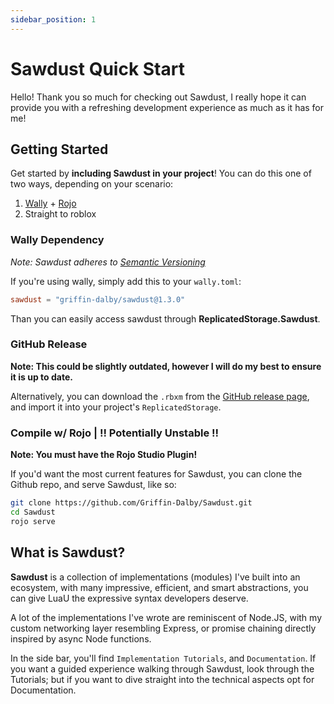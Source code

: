 ```yaml
---
sidebar_position: 1
---
```


# Sawdust Quick Start

Hello! Thank you so much for checking out Sawdust, I really hope it can provide you with a refreshing development experience as much as it has for me!

## Getting Started

Get started by **including Sawdust in your project**!
You can do this one of two ways, depending on your scenario:

1. [Wally](https://wally.run/) + [Rojo](https://rojo.space/)
2. Straight to roblox

### Wally Dependency

*Note: Sawdust adheres to [Semantic Versioning](https://semver.org/)*

If you're using wally, simply add this to your `wally.toml`:

```toml
sawdust = "griffin-dalby/sawdust@1.3.0"
```

Than you can easily access sawdust through **ReplicatedStorage.Sawdust**.

### GitHub Release

**Note: This could be slightly outdated, however I will do my best to ensure it is up to date.**

Alternatively, you can download the `.rbxm` from the [GitHub release page](https://github.com/Griffin-Dalby/Sawdust/releases), and import it into your project's `ReplicatedStorage`.

### Compile w/ Rojo | **!! Potentially Unstable !!**

**Note: You must have the Rojo Studio Plugin!**

If you'd want the most current features for Sawdust, you can clone the Github repo, and serve Sawdust, like so:

```bash
git clone https://github.com/Griffin-Dalby/Sawdust.git
cd Sawdust
rojo serve
```

## What is Sawdust?

**Sawdust** is a collection of implementations (modules) I've built into an ecosystem, with many impressive, efficient, and smart abstractions, you can give LuaU the expressive syntax developers deserve.

A lot of the implementations I've wrote are reminiscent of Node.JS, with my custom networking layer resembling Express, or promise chaining directly inspired by async Node functions.

In the side bar, you'll find `Implementation Tutorials`, and `Documentation`. If you want a guided experience walking through Sawdust, look through the Tutorials; but if you want to dive straight into the technical aspects opt for Documentation.
